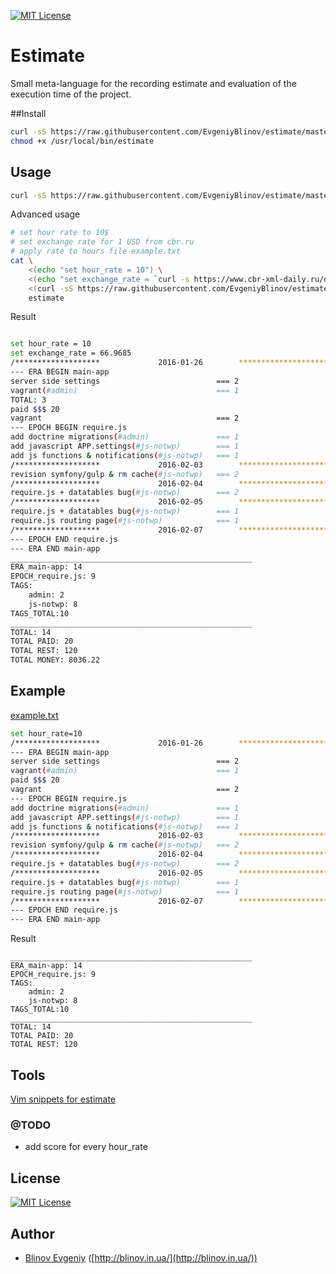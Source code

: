 [![MIT License][license-image]][license-url]

# Estimate

Small meta-language for the recording estimate and evaluation of the execution time of the project.

##Install

```sh
curl -sS https://raw.githubusercontent.com/EvgeniyBlinov/estimate/master/bin/estimate  > /usr/local/bin/estimate
chmod +x /usr/local/bin/estimate
```

## Usage 

```sh
curl -sS https://raw.githubusercontent.com/EvgeniyBlinov/estimate/master/example.txt |estimate
```

Advanced usage

```sh
# set hour rate to 10$
# set exchange rate for 1 USD from cbr.ru
# apply rate to hours file example.txt
cat \
    <(echo "set hour_rate = 10") \
    <(echo "set exchange_rate = `curl -s https://www.cbr-xml-daily.ru/daily_json.js|jq .Valute.USD.Value`") \
    <(curl -sS https://raw.githubusercontent.com/EvgeniyBlinov/estimate/master/example.txt) |
    estimate
```

Result

```sh

set hour_rate = 10
set exchange_rate = 66.9685
/*******************             2016-01-26        ****************************/
--- ERA BEGIN main-app
server side settings                          === 2
vagrant(#admin)                               === 1
TOTAL: 3
paid $$$ 20
vagrant                                       === 2
--- EPOCH BEGIN require.js
add doctrine migrations(#admin)               === 1
add javascript APP.settings(#js-notwp)        === 1
add js functions & notifications(#js-notwp)   === 1
/*******************             2016-02-03        ****************************/
revision symfony/gulp & rm cache(#js-notwp)   === 2
/*******************             2016-02-04        ****************************/
require.js + datatables bug(#js-notwp)        === 2
/*******************             2016-02-05        ****************************/
require.js + datatables bug(#js-notwp)        === 1
require.js routing page(#js-notwp)            === 1
/*******************             2016-02-07        ****************************/
--- EPOCH END require.js
--- ERA END main-app
______________________________________________________
ERA_main-app: 14
EPOCH_require.js: 9
TAGS:
    admin: 2
    js-notwp: 8
TAGS_TOTAL:10
______________________________________________________
TOTAL: 14
TOTAL PAID: 20
TOTAL REST: 120
TOTAL MONEY: 8036.22
```

## Example

[example.txt](example.txt)

```sh
set hour_rate=10
/*******************             2016-01-26        ****************************/
--- ERA BEGIN main-app
server side settings                          === 2
vagrant(#admin)                               === 1
paid $$$ 20
vagrant                                       === 2
--- EPOCH BEGIN require.js
add doctrine migrations(#admin)               === 1
add javascript APP.settings(#js-notwp)        === 1
add js functions & notifications(#js-notwp)   === 1
/*******************             2016-02-03        ****************************/
revision symfony/gulp & rm cache(#js-notwp)   === 2
/*******************             2016-02-04        ****************************/
require.js + datatables bug(#js-notwp)        === 2
/*******************             2016-02-05        ****************************/
require.js + datatables bug(#js-notwp)        === 1
require.js routing page(#js-notwp)            === 1
/*******************             2016-02-07        ****************************/
--- EPOCH END require.js
--- ERA END main-app
```

Result

```
______________________________________________________
ERA_main-app: 14
EPOCH_require.js: 9
TAGS:
    admin: 2
    js-notwp: 8
TAGS_TOTAL:10
______________________________________________________
TOTAL: 14
TOTAL PAID: 20
TOTAL REST: 120
```

## Tools

[Vim snippets for estimate](https://github.com/EvgeniyBlinov/vim/blob/master/snippets/_.snippets)

### @TODO

- add score for every hour_rate

## License

[![MIT License][license-image]][license-url]

## Author

- [Blinov Evgeniy](mailto:evgeniy_blinov@mail.ru) ([http://blinov.in.ua/](http://blinov.in.ua/))

[license-image]: http://img.shields.io/badge/license-MIT-blue.svg?style=flat
[license-url]: LICENSE
